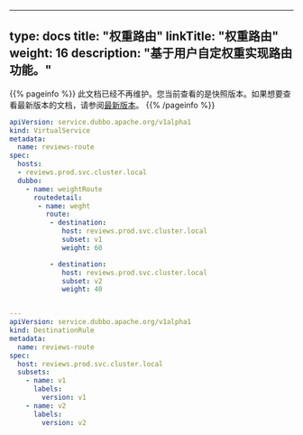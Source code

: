 
---
type: docs
title: "权重路由"
linkTitle: "权重路由"
weight: 16
description: "基于用户自定权重实现路由功能。"
---

{{% pageinfo %}} 此文档已经不再维护。您当前查看的是快照版本。如果想要查看最新版本的文档，请参阅[最新版本](/zh-cn//docs3-v2/java-sdk/advanced-features-and-usage/traffic/mesh-style/weight-rule-deployment/)。
{{% /pageinfo %}}

```yaml
apiVersion: service.dubbo.apache.org/v1alpha1
kind: VirtualService
metadata:
  name: reviews-route
spec:
  hosts:
  - reviews.prod.svc.cluster.local
  dubbo:
    - name: weightRoute
      routedetail:
       - name: weght
         route:
          - destination:
             host: reviews.prod.svc.cluster.local
             subset: v1
             weight: 60

          - destination:
             host: reviews.prod.svc.cluster.local
             subset: v2
             weight: 40


---
apiVersion: service.dubbo.apache.org/v1alpha1
kind: DestinationRule
metadata:
  name: reviews-route
spec:
  host: reviews.prod.svc.cluster.local
  subsets:
    - name: v1
      labels:
        version: v1
    - name: v2
      labels:
        version: v2
```